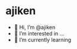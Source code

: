 # ajiken
- 👋 Hi, I’m @ajiken
- 👀 I’m interested in ...
- 🌱 I’m currently learning 

<!---
ajiken/ajiken is a ✨ special ✨ repository because its `README.md` (this file) appears on your GitHub profile.
You can click the Preview link to take a look at your changes.
--->
